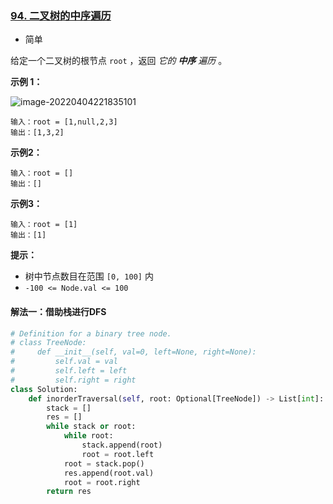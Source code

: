 ### [94. 二叉树的中序遍历](https://leetcode.cn/problems/binary-tree-inorder-traversal/)

- 简单

给定一个二叉树的根节点 `root` ，返回 *它的 **中序** 遍历* 。

**示例 1：**

 ![image-20220404221835101](C:\Users\lenovo\AppData\Roaming\Typora\typora-user-images\image-20220404221835101.png)

```
输入：root = [1,null,2,3]
输出：[1,3,2]
```

**示例2：**

```
输入：root = []
输出：[]
```

**示例3：**

```
输入：root = [1]
输出：[1]
```

**提示：**

- 树中节点数目在范围 `[0, 100]` 内
- `-100 <= Node.val <= 100`

#### 解法一：借助栈进行DFS

```python
# Definition for a binary tree node.
# class TreeNode:
#     def __init__(self, val=0, left=None, right=None):
#         self.val = val
#         self.left = left
#         self.right = right
class Solution:
    def inorderTraversal(self, root: Optional[TreeNode]) -> List[int]:
        stack = []
        res = []
        while stack or root:
            while root:
                stack.append(root)
                root = root.left
            root = stack.pop()
            res.append(root.val)
            root = root.right
        return res
```

